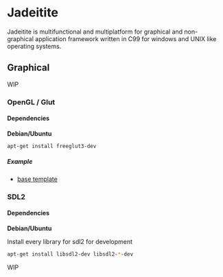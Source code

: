 # Jadeitite

Jadeitite is multifunctional and multiplatform for graphical and non-graphical application framework
written in C99 for windows and UNIX like operating systems.

## Graphical

WIP

### OpenGL / Glut

#### Dependencies

**Debian/Ubuntu**

```bash
apt-get install freeglut3-dev
```

##### Example

- [base template](examples/base_template/src/main.c)

### SDL2

#### Dependencies

**Debian/Ubuntu**

Install every library for sdl2 for development 

```bash
apt-get install libsdl2-dev libsdl2-*-dev
```

WIP

